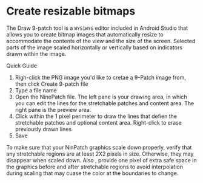 # Create resizable bitmaps

The Draw 9-patch tool is a `WYSIWYG` editor included in Android Studio that allows you to create bitmap images that automatically resize to accommodate the contents of the view and the size of the screen. Selected parts of the image scaled horizontally or vertically based on indicators drawn within the image. 

Quick Guide
1. Righ-click the PNG image you'd like to cretae a 9-Patch image from, then click Create 9-patch file
2. Type a file name
3. Open the NinePatch file. The left pane is your drawing area, in which you can edit the lines for the stretchable patches and content area. The right pane is the preview area. 
4. Click within the 1 pixel perimeter to draw the lines that defien the stretchable patches and optional content area. Right-click to erase previously drawn lines
5. Save

To make sure that your NinPatch graphics scale down properly, verify that any stretchable regions are at least 2X2 pixels in size. Otherwise, they may disappear when scaled down. Also , provide one pixel of extra safe space in the graphics before and after stretchable regions to avoid interpolation during scaling that may cuase the color at the boundaries to change. 

